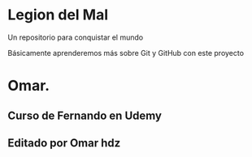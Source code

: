 # Legion del Mal
Un repositorio para conquistar el mundo

Básicamente aprenderemos más sobre Git y GitHub con este proyecto


# Omar.


## Curso de Fernando en Udemy
## Editado por Omar hdz
